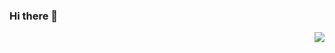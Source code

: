 ### Hi there 👋
<img align="right" src="https://github-readme-stats.vercel.app/api/?username=FelixEhuan&count_private=true&show_icons=true&hide_border=true" />

<!--
**FelixEhuan/FelixEhuan** is a ✨ _special_ ✨ repository because its `README.md` (this file) appears on your GitHub profile.

Here are some ideas to get you started:

- 🔭 I’m currently working on ...
- 🌱 I’m currently learning ...
- 👯 I’m looking to collaborate on ...
- 🤔 I’m looking for help with ...
- 💬 Ask me about ...
- 📫 How to reach me: ...
- 😄 Pronouns: ...
- ⚡ Fun fact: ...
-->
